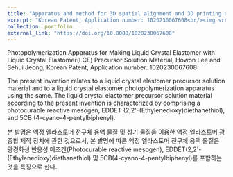 ```yaml
---
title: "Apparatus and method for 3D spatial alignment and 3D printing of liquid crystal polymers using permanent magnets"
excerpt: "Korean Patent, Application number: 1020230067608<br/><img src='Resume/images/pat00002.tiff'>"
collection: portfolio
external_link: "https://doi.org/10.8080/1020230067608" 
---
```


Photopolymerization Apparatus for Making Liquid Crystal Elastomer with Liquid Crystal Elastomer(LCE) Precursor Solution Material, Howon Lee and Sehui Jeong, Korean Patent, Application number: 1020230067608

The present invention relates to a liquid crystal elastomer precursor solution material and to a liquid crystal elastomer photopolymerization apparatus using the same. The liquid crystal elastomer precursor solution material according to the present invention is characterized by comprising a photocurable reactive mesogen, EDDET (2,2'-(Ethylenedioxy)diethanethiol), and 5CB (4-cyano-4-pentylbiphenyl).

본 발명은 액정 엘라스토머 전구체 용액 물질 및 상기 물질을 이용한 액정 엘라스토머 광중합 제작 장치에 관한 것으로서, 본 발명에 따른 액정 엘라스토머 전구체 용액 물질은 광경화성 반응성 메조겐(Photocurable reactive mesogen), EDDET(2,2'-(Ethylenedioxy)diethanethiol) 및 5CB(4-cyano-4-pentylbiphenyl)를 포함하는 것을 특징으로 한다.